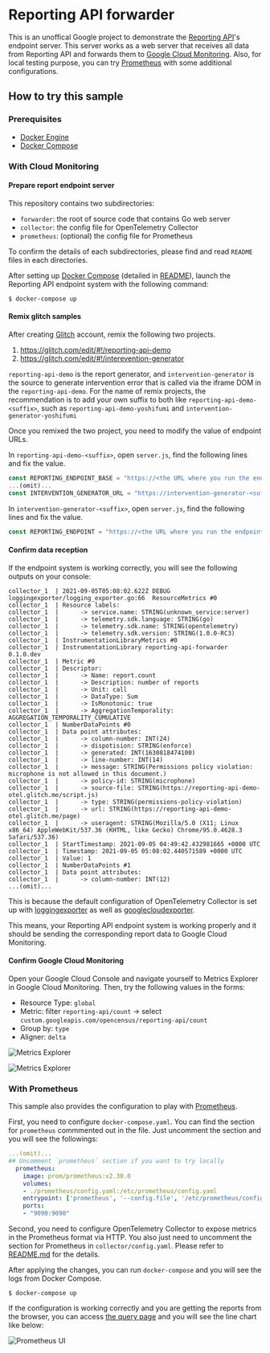 # Reporting API forwarder

This is an unoffical Google project to demonstrate the [Reporting API](https://www.w3.org/TR/reporting/)'s endpoint server.
This server works as a web server that receives all data from Reporting API and forwards them to [Google Cloud Monitoring](https://cloud.google.com/monitoring).
Also, for local testing purpose, you can try [Prometheus](https://prometheus.io/) with some additional configurations.

## How to try this sample

### Prerequisites

* [Docker Engine](https://docs.docker.com/engine/install/)
* [Docker Compose](https://docs.docker.com/compose/install/)

### With Cloud Monitoring
#### Prepare report endpoint server

This repository contains two subdirectories:

* `forwarder`: the root of source code that contains Go web server
* `collector`: the config file for OpenTelemetry Collector
* `prometheus`: (optional) the config file for Prometheus

To confirm the details of each subdirectories, please find and read `README` files in each directories.

After setting up [Docker Compose](https://docs.docker.com/compose/) (detailed in [README](./collector/README.md)), launch the Reporting API endpoint system with the following command:

```console
$ docker-compose up
```

#### Remix glitch samples

After creating [Glitch](https://glitch.com) account, remix the following two projects.

1. https://glitch.com/edit/#!/reporting-api-demo
2. https://glitch.com/edit/#!/interevention-generator

`reporting-api-demo` is the report generator, and `intervention-generator` is the source to generate intervention error that is called via the iframe DOM in the `reporting-api-demo`.
For the name of remix projects, the recommendation is to add your own suffix to both like `reporting-api-demo-<suffix>`, such as `reporting-api-demo-yoshifumi` and `intervention-generator-yoshifumi`

Once you remixed the two project, you need to modify the value of endpoint URLs.

In `reporting-api-demo-<suffix>`, open `server.js`, find the following lines and fix the value.

```javascript
const REPORTING_ENDPOINT_BASE = "https://<the URL where you run the endpoint server>"
...(omit)...
const INTERVENTION_GENERATOR_URL = "https://intervention-generator-<suffix>.glitch.me/";
```

In `intervention-generator-<suffix>`, open `server.js`, find the following lines and fix the value.

```javascript
const REPORTING_ENDPOINT = "https://<the URL where you run the endpoint server>/default";
```

#### Confirm data reception

If the endpoint system is working correctly, you will see the following outputs on your console:


```
collector_1  | 2021-09-05T05:08:02.622Z DEBUG   loggingexporter/logging_exporter.go:66  ResourceMetrics #0
collector_1  | Resource labels:
collector_1  |      -> service.name: STRING(unknown_service:server)
collector_1  |      -> telemetry.sdk.language: STRING(go)
collector_1  |      -> telemetry.sdk.name: STRING(opentelemetry)
collector_1  |      -> telemetry.sdk.version: STRING(1.0.0-RC3)
collector_1  | InstrumentationLibraryMetrics #0
collector_1  | InstrumentationLibrary reporting-api-forwarder 0.1.0.dev
collector_1  | Metric #0
collector_1  | Descriptor:
collector_1  |      -> Name: report.count
collector_1  |      -> Description: number of reports
collector_1  |      -> Unit: call
collector_1  |      -> DataType: Sum
collector_1  |      -> IsMonotonic: true
collector_1  |      -> AggregationTemporality: AGGREGATION_TEMPORALITY_CUMULATIVE
collector_1  | NumberDataPoints #0
collector_1  | Data point attributes:
collector_1  |      -> column-number: INT(24)
collector_1  |      -> dispotision: STRING(enforce)
collector_1  |      -> generated: INT(1630818474100)
collector_1  |      -> line-number: INT(14)
collector_1  |      -> message: STRING(Permissions policy violation: microphone is not allowed in this document.)
collector_1  |      -> policy-id: STRING(microphone)
collector_1  |      -> source-file: STRING(https://reporting-api-demo-otel.glitch.me/script.js)
collector_1  |      -> type: STRING(permissions-policy-violation)
collector_1  |      -> url: STRING(https://reporting-api-demo-otel.glitch.me/page)
collector_1  |      -> useragent: STRING(Mozilla/5.0 (X11; Linux x86_64) AppleWebKit/537.36 (KHTML, like Gecko) Chrome/95.0.4628.3 Safari/537.36)
collector_1  | StartTimestamp: 2021-09-05 04:49:42.432981665 +0000 UTC
collector_1  | Timestamp: 2021-09-05 05:08:02.440571589 +0000 UTC
collector_1  | Value: 1
collector_1  | NumberDataPoints #1
collector_1  | Data point attributes:
collector_1  |      -> column-number: INT(12)
...(omit)...
```

This is because the default configuration of OpenTelemetry Collector is set up with [loggingexporter](https://github.com/open-telemetry/opentelemetry-collector/tree/main/exporter/loggingexporter) as well as [googlecloudexporter](https://github.com/open-telemetry/opentelemetry-collector-contrib/tree/main/exporter/googlecloudexporter).

This means, your Reporting API endpoint system is working properly and it should be sending the corresponding report data to Google Cloud Monitoring.


#### Confirm Google Cloud Monitoring

Open your Google Cloud Console and navigate yourself to Metrics Explorer in Google Cloud Monitoring. Then, try the following values in the forms:

* Resource Type: `global`
* Metric: filter `reporting-api/count` -> select `custom.googleapis.com/opencensus/reporting-api/count`
* Group by: `type`
* Aligner: `delta`

![Metrics Explorer](./static/image/metrics-explorer-1.png "the form in Metrics Explorer")

![Metrics Explorer](./static/image/metrics-explorer-2.png "the chart in Metrics Explorer")


### With Prometheus

This sample also provides the configuration to play with [Prometheus](https://prometheus.io/).

First, you need to configure `docker-compose.yaml`. You can find the section for `prometheus` commmented out in the file. Just uncomment the section and you will see the followings:

```yaml
...(omit)...
## Uncomment `prometheus` section if you want to try locally
  prometheus:
    image: prom/prometheus:v2.30.0
    volumes:
    - ./prometheus/config.yaml:/etc/prometheus/config.yaml
    entrypoint: ['prometheus', '--config.file', '/etc/prometheus/config.yaml']
    ports:
    - "9090:9090"
```

Second, you need to configure OpenTelemetry Collector to expose metrics in the Prometheus format via HTTP. You also just need to uncomment the section for Prometheus in `collector/config.yaml`. Please refer to [README.md](./collector/README.md) for the details.

After applying the changes, you can run `docker-compose` and you will see the logs from Docker Compose.

```console
$ docker-compose up
```

If the configuration is working correctly and you are getting the reports from the browser, you can access [the query page](http://localhost:9090/graph?g0.expr=sum%20by%20(type)%20(reporting_api_demo_reporting_api_count)&g0.tab=0&g0.stacked=0&g0.show_exemplars=0&g0.range_input=5m) and you will see the line chart like below:

![Prometheus UI](./static/image/prometheus-1.png "the chart on Prometheus UI")